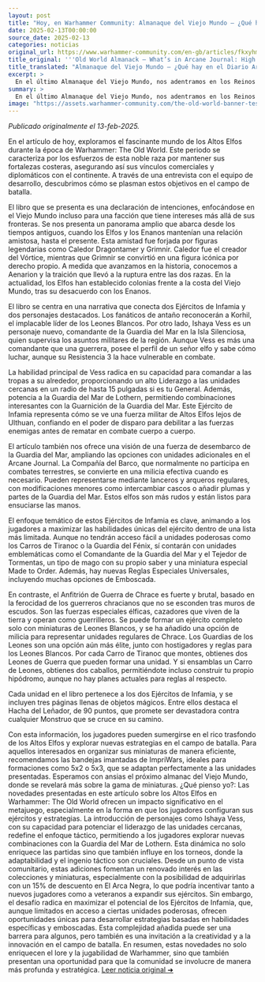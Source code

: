 ```yaml
---
layout: post
title: "Hoy, en Warhammer Community: Almanaque del Viejo Mundo – ¿Qué hay en el Diario Arcano: Reinos de los Altos Elfos? - Comunidad Warhammer"
date: 2025-02-13T00:00:00
source_date: 2025-02-13
categories: noticias
original_url: https://www.warhammer-community.com/en-gb/articles/fkxyhmsz/old-world-almanack-whats-in-arcane-journal-high-elf-realms/
title_original: '''Old World Almanack – What’s in Arcane Journal: High Elf Realms? - Warhammer Community'''
title_translated: "Almanaque del Viejo Mundo – ¿Qué hay en el Diario Arcano: Reinos de los Altos Elfos? - Comunidad Warhammer"
excerpt: >
  En el último Almanaque del Viejo Mundo, nos adentramos en los Reinos de los Altos Elfos para descubrir cómo mantienen sus fortalezas costeras y aseguran sus lazos comerciales y diplomáticos con el continente. Este número del Diario Arcano nos presenta a personajes fascinantes como Korhil, el intrépido líder de los Leones Blancos, e Ishaya Vess, la comandante de la Guardia del Mar en la Isla Silenciosa. Con nuevas unidades y reglas especiales, los jugadores pueden explorar emocionantes estrategias con un ejército de infamia que refleja la vida de los Altos Elfos lejos de Ulthuan. ¡Descubre cómo estos elfos marinos se enfrentan a sus enemigos con poderosos ataques a distancia y tácticas de combate cuerpo a cuerpo!
summary: >
  En el último Almanaque del Viejo Mundo, nos adentramos en los Reinos de los Altos Elfos para descubrir cómo mantienen sus fortalezas costeras y aseguran sus lazos comerciales y diplomáticos con el continente. Este número del Diario Arcano nos presenta a personajes fascinantes como Korhil, el intrépido líder de los Leones Blancos, e Ishaya Vess, la comandante de la Guardia del Mar en la Isla Silenciosa. Con nuevas unidades y reglas especiales, los jugadores pueden explorar emocionantes estrategias con un ejército de infamia que refleja la vida de los Altos Elfos lejos de Ulthuan. ¡Descubre cómo estos elfos marinos se enfrentan a sus enemigos con poderosos ataques a distancia y tácticas de combate cuerpo a cuerpo!
image: "https://assets.warhammer-community.com/the-old-world-banner-test.jpg"
---
```


*Publicado originalmente el 13-feb-2025.*

En el artículo de hoy, exploramos el fascinante mundo de los Altos Elfos durante la época de Warhammer: The Old World. Este periodo se caracteriza por los esfuerzos de esta noble raza por mantener sus fortalezas costeras, asegurando así sus vínculos comerciales y diplomáticos con el continente. A través de una entrevista con el equipo de desarrollo, descubrimos cómo se plasman estos objetivos en el campo de batalla.

El libro que se presenta es una declaración de intenciones, enfocándose en el Viejo Mundo incluso para una facción que tiene intereses más allá de sus fronteras. Se nos presenta un panorama amplio que abarca desde los tiempos antiguos, cuando los Elfos y los Enanos mantenían una relación amistosa, hasta el presente. Esta amistad fue forjada por figuras legendarias como Caledor Dragontamer y Grimnir. Caledor fue el creador del Vórtice, mientras que Grimnir se convirtió en una figura icónica por derecho propio. A medida que avanzamos en la historia, conocemos a Aenarion y la traición que llevó a la ruptura entre las dos razas. En la actualidad, los Elfos han establecido colonias frente a la costa del Viejo Mundo, tras su desacuerdo con los Enanos.

El libro se centra en una narrativa que conecta dos Ejércitos de Infamia y dos personajes destacados. Los fanáticos de antaño reconocerán a Korhil, el implacable líder de los Leones Blancos. Por otro lado, Ishaya Vess es un personaje nuevo, comandante de la Guardia del Mar en la Isla Silenciosa, quien supervisa los asuntos militares de la región. Aunque Vess es más una comandante que una guerrera, posee el perfil de un señor elfo y sabe cómo luchar, aunque su Resistencia 3 la hace vulnerable en combate.

La habilidad principal de Vess radica en su capacidad para comandar a las tropas a su alrededor, proporcionando un alto Liderazgo a las unidades cercanas en un radio de hasta 15 pulgadas si es tu General. Además, potencia a la Guardia del Mar de Lothern, permitiendo combinaciones interesantes con la Guarnición de la Guardia del Mar. Este Ejército de Infamia representa cómo se ve una fuerza militar de Altos Elfos lejos de Ulthuan, confiando en el poder de disparo para debilitar a las fuerzas enemigas antes de rematar en combate cuerpo a cuerpo.

El artículo también nos ofrece una visión de una fuerza de desembarco de la Guardia del Mar, ampliando las opciones con unidades adicionales en el Arcane Journal. La Compañía del Barco, que normalmente no participa en combates terrestres, se convierte en una milicia efectiva cuando es necesario. Pueden representarse mediante lanceros y arqueros regulares, con modificaciones menores como intercambiar cascos o añadir plumas y partes de la Guardia del Mar. Estos elfos son más rudos y están listos para ensuciarse las manos.

El enfoque temático de estos Ejércitos de Infamia es clave, animando a los jugadores a maximizar las habilidades únicas del ejército dentro de una lista más limitada. Aunque no tendrán acceso fácil a unidades poderosas como los Carros de Tiranoc o la Guardia del Fénix, sí contarán con unidades emblemáticas como el Comandante de la Guardia del Mar y el Tejedor de Tormentas, un tipo de mago con su propio saber y una miniatura especial Made to Order. Además, hay nuevas Reglas Especiales Universales, incluyendo muchas opciones de Emboscada.

En contraste, el Anfitrión de Guerra de Chrace es fuerte y brutal, basado en la ferocidad de los guerreros chracianos que no se esconden tras muros de escudos. Son las fuerzas especiales élficas, cazadores que viven de la tierra y operan como guerrilleros. Se puede formar un ejército completo solo con miniaturas de Leones Blancos, y se ha añadido una opción de milicia para representar unidades regulares de Chrace. Los Guardias de los Leones son una opción aún más élite, junto con hostigadores y reglas para los Leones Blancos. Por cada Carro de Tiranoc que montes, obtienes dos Leones de Guerra que pueden formar una unidad. Y si ensamblas un Carro de Leones, obtienes dos caballos, permitiéndote incluso construir tu propio hipódromo, aunque no hay planes actuales para reglas al respecto.

Cada unidad en el libro pertenece a los dos Ejércitos de Infamia, y se incluyen tres páginas llenas de objetos mágicos. Entre ellos destaca el Hacha del Leñador, de 90 puntos, que promete ser devastadora contra cualquier Monstruo que se cruce en su camino.

Con esta información, los jugadores pueden sumergirse en el rico trasfondo de los Altos Elfos y explorar nuevas estrategias en el campo de batalla. Para aquellos interesados en organizar sus miniaturas de manera eficiente, recomendamos las bandejas imantadas de ImpriWars, ideales para formaciones como 5x2 o 5x3, que se adaptan perfectamente a las unidades presentadas. Esperamos con ansias el próximo almanac del Viejo Mundo, donde se revelará más sobre la gama de miniaturas.
¿Qué pienso yo?: Las novedades presentadas en este artículo sobre los Altos Elfos en Warhammer: The Old World ofrecen un impacto significativo en el metajuego, especialmente en la forma en que los jugadores configuran sus ejércitos y estrategias. La introducción de personajes como Ishaya Vess, con su capacidad para potenciar el liderazgo de las unidades cercanas, redefine el enfoque táctico, permitiendo a los jugadores explorar nuevas combinaciones con la Guardia del Mar de Lothern. Esta dinámica no solo enriquece las partidas sino que también influye en los torneos, donde la adaptabilidad y el ingenio táctico son cruciales. Desde un punto de vista comunitario, estas adiciones fomentan un renovado interés en las colecciones y miniaturas, especialmente con la posibilidad de adquirirlas con un 15% de descuento en El Arca Negra, lo que podría incentivar tanto a nuevos jugadores como a veteranos a expandir sus ejércitos. Sin embargo, el desafío radica en maximizar el potencial de los Ejércitos de Infamia, que, aunque limitados en acceso a ciertas unidades poderosas, ofrecen oportunidades únicas para desarrollar estrategias basadas en habilidades específicas y emboscadas. Esta complejidad añadida puede ser una barrera para algunos, pero también es una invitación a la creatividad y a la innovación en el campo de batalla. En resumen, estas novedades no solo enriquecen el lore y la jugabilidad de Warhammer, sino que también presentan una oportunidad para que la comunidad se involucre de manera más profunda y estratégica.
[Leer noticia original ➜](https://www.warhammer-community.com/en-gb/articles/fkxyhmsz/old-world-almanack-whats-in-arcane-journal-high-elf-realms/)
